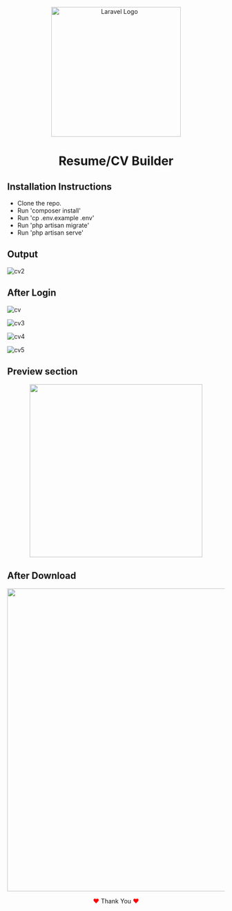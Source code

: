 <p align="center">
    <a href="https://laravel.com" target="_blank"><img src="https://raw.githubusercontent.com/laravel/art/master/logo-lockup/5%20SVG/2%20CMYK/1%20Full%20Color/laravel-logolockup-cmyk-red.svg" width="300" alt="Laravel Logo"></a></p>


<h1 align="center">Resume/CV Builder</h1>

## Installation Instructions
- Clone the repo.
- Run 'composer install'
- Run 'cp .env.example .env'
- Run 'php artisan migrate'
- Run 'php artisan serve'

## Output

![cv2](https://user-images.githubusercontent.com/80118217/213845751-840965c9-2ced-493a-9950-ea7a069a072a.JPG)

## After Login

![cv](https://user-images.githubusercontent.com/80118217/213755836-92c38cbc-249f-4897-ad9d-fb421dff3e75.JPG)


![cv3](https://user-images.githubusercontent.com/80118217/213874788-25a59876-8a60-4a97-9de5-b0883f895d9e.JPG)


![cv4](https://user-images.githubusercontent.com/80118217/213915132-5486caad-c7a5-40d0-ae66-6d9ffe87fa80.JPG)


![cv5](https://user-images.githubusercontent.com/80118217/213915200-9ce2382c-4298-4997-b649-3f14f2844de0.JPG)

## Preview section

<p align="center"><img hight="400px" width="400px" src="https://user-images.githubusercontent.com/80118217/214058924-baa78b59-a2a7-4c69-ab6c-e84b7e30afdc.JPG"></p>

## After Download

<p align="center"><img width="700px" src="https://user-images.githubusercontent.com/80118217/214059949-4a61f4c1-adb2-4025-be79-c6524248bafe.JPG"></p>

<p align="center"><span style="color: red;">&hearts;</span> Thank You <span style="color: red;">&hearts;</span></p>
